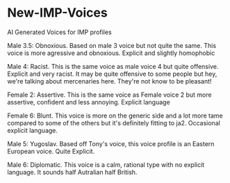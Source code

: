 # New-IMP-Voices
 AI Generated Voices for IMP profiles

Male 3.5: Obnoxious. Based on male 3 voice but not quite the same. This voice is more agressive and obnoxious. Explicit and slightly homophobic

Male 4: Racist. This is the same voice as male voice 4 but quite offensive. Explicit and very racist. It may be quite offensive to some people but hey, we're talking about mercenaries here. They're not know to be pleasant!

Female 2: Assertive. This is the same voice as Female voice 2 but more assertive, confident and less annoying. Explicit language

Female 6: Blunt. This voice is more on the generic side and a lot more tame compared to some of the others but it's definitely fitting to ja2. Occasional explicit language.

Male 5: Yugoslav. Based off Tony's voice, this voice profile is an Eastern European voice. Quite Explicit.

Male 6: Diplomatic. This voice is a calm, rational type with no explicit language. It sounds half Autralian half British.
